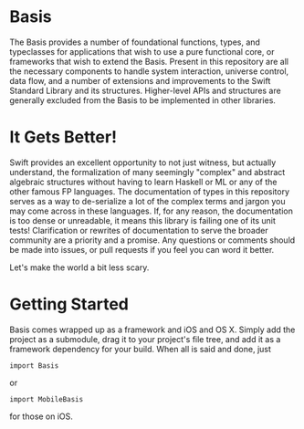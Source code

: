 Basis
=====

The Basis provides a number of foundational functions, types, and typeclasses for applications that wish to use a pure functional core, or frameworks that wish to extend the Basis.  Present in this repository are all the necessary components to handle system interaction, universe control, data flow, and a number of extensions and improvements to the Swift Standard Library and its structures.  Higher-level APIs and structures are generally excluded from the Basis to be implemented in other libraries.

It Gets Better!
===============

Swift provides an excellent opportunity to not just witness, but actually understand, the formalization of many seemingly "complex" and abstract algebraic structures without having to learn Haskell or ML or any of the other famous FP languages.  The documentation of types in this repository serves as a way to de-serialize a lot of the complex terms and jargon you may come across in these languages.  If, for any reason, the documentation is too dense or unreadable, it means this library is failing one of its unit tests!  Clarification or rewrites of documentation to serve the broader community are a priority and a promise.  Any questions or comments should be made into issues, or pull requests if you feel you can word it better.

Let's make the world a bit less scary.

Getting Started
===============

Basis comes wrapped up as a framework and iOS and OS X.  Simply add the project as a submodule, drag it to your project's file tree, and add it as a framework dependency for your build.  When all is said and done, just 

```
import Basis
``` 

or 

```
import MobileBasis
```

for those on iOS.
